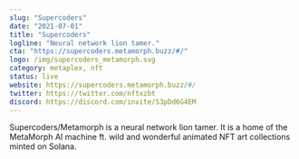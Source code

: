 ```yaml
---
slug: "Supercoders"
date: "2021-07-01"
title: "Supercoders"
logline: "Neural network lion tamer."
cta: "https://supercoders.metamorph.buzz/#/"
logo: /img/supercoders_metamorph.svg
category: metaplex, nft
status: live
website: https://supercoders.metamorph.buzz/#/
twitter: https://twitter.com/nftxzbt
discord: https://discord.com/invite/S3pDd6G4EM
---
```


Supercoders/Metamorph is a neural network lion tamer.  It is a home of the MetaMorph AI machine ft. wild and wonderful animated NFT art collections minted on Solana.